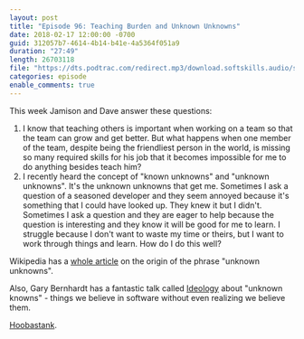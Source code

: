 ```yaml
---
layout: post
title: "Episode 96: Teaching Burden and Unknown Unknowns"
date: 2018-02-17 12:00:00 -0700
guid: 312057b7-4614-4b14-b41e-4a5364f051a9
duration: "27:49"
length: 26703118
file: "https://dts.podtrac.com/redirect.mp3/download.softskills.audio/sse-096.mp3"
categories: episode
enable_comments: true
---
```


This week Jamison and Dave answer these questions:

1. I know that teaching others is important when working on a team so that the team can grow and get better. But what happens when one member of the team, despite being the friendliest person in the world, is missing so many required skills for his job that it becomes impossible for me to do anything besides teach him?
2. I recently heard the concept of "known unknowns" and "unknown unknowns". It's the unknown unknowns that get me. Sometimes I ask a question of a seasoned developer and they seem annoyed because it's something that I could have looked up. They knew it but I didn't. Sometimes I ask a question and they are eager to help because the question is interesting and they know it will be good for me to learn. I struggle because I don't want to waste my time or theirs, but I want to work through things and learn. How do I do this well?

Wikipedia has a [whole article](https://en.wikipedia.org/wiki/There_are_known_knowns) on the origin of the phrase "unknown unknowns".

Also, Gary Bernhardt has a fantastic talk called [Ideology](https://www.destroyallsoftware.com/talks/ideology) about "unknown knowns" - things we believe in software without even realizing we believe them.

[Hoobastank](https://youtu.be/FPlWssdjG30?t=146).
